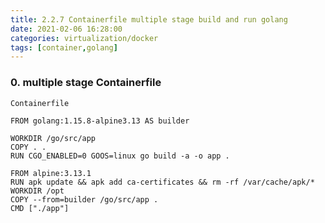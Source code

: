 ```yaml
---
title: 2.2.7 Containerfile multiple stage build and run golang
date: 2021-02-06 16:28:00
categories: virtualization/docker
tags: [container,golang]
---
```


### 0.  multiple stage Containerfile
`Containerfile`
```
FROM golang:1.15.8-alpine3.13 AS builder

WORKDIR /go/src/app
COPY . .
RUN CGO_ENABLED=0 GOOS=linux go build -a -o app .

FROM alpine:3.13.1
RUN apk update && apk add ca-certificates && rm -rf /var/cache/apk/*
WORKDIR /opt
COPY --from=builder /go/src/app .
CMD ["./app"]
```